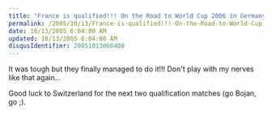 ```yaml
---
title: "France is qualified!!! On the Road to World Cup 2006 in Germany."
permalink: /2005/10/13/France-is-qualified!!!-On-the-Road-to-World-Cup-2006-in-Germany/
date: 10/13/2005 6:04:00 AM
updated: 10/13/2005 6:04:00 AM
disqusIdentifier: 20051013060400
---
```

It was tough but they finally managed to do it!!! Don't play with my nerves like that again...

Good luck to Switzerland for the next two qualification matches (go Bojan, go ;).
